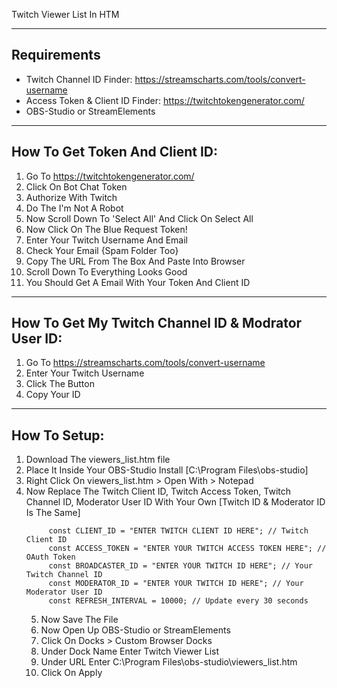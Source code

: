 Twitch Viewer List In HTM


------------
Requirements
------------
- Twitch Channel ID Finder: https://streamscharts.com/tools/convert-username
- Access Token & Client ID Finder: https://twitchtokengenerator.com/
- OBS-Studio or StreamElements


-------------------------------
How To Get Token And Client ID:
-------------------------------
1) Go To https://twitchtokengenerator.com/
2) Click On Bot Chat Token
3) Authorize With Twitch
4) Do The I'm Not A Robot
5) Now Scroll Down To 'Select All' And Click On Select All
6) Now Click On The Blue Request Token!
7) Enter Your Twitch Username And Email
8) Check Your Email {Spam Folder Too}
9) Copy The URL From The Box And Paste Into Browser
10) Scroll Down To Everything Looks Good
11) You Should Get A Email With Your Token And Client ID


---------------------------------------------------
How To Get My Twitch Channel ID & Modrator User ID:
---------------------------------------------------
1) Go To https://streamscharts.com/tools/convert-username
2) Enter Your Twitch Username
3) Click The Button
4) Copy Your ID



-------------
How To Setup:
-------------
1) Download The viewers_list.htm file
2) Place It Inside Your OBS-Studio Install [C:\Program Files\obs-studio]
3) Right Click On viewers_list.htm > Open With > Notepad
4) Now Replace The Twitch Client ID, Twitch Access Token, Twitch Channel ID, Moderator User ID With Your Own  [Twitch ID & Moderator ID Is The Same]
   ``` 
        const CLIENT_ID = "ENTER TWITCH CLIENT ID HERE"; // Twitch Client ID
        const ACCESS_TOKEN = "ENTER YOUR TWITCH ACCESS TOKEN HERE"; // OAuth Token
        const BROADCASTER_ID = "ENTER YOUR TWITCH ID HERE"; // Your Twitch Channel ID
        const MODERATOR_ID = "ENTER YOUR TWITCH ID HERE"; // Your Moderator User ID
        const REFRESH_INTERVAL = 10000; // Update every 30 seconds
   ```
   5) Now Save The File
   6) Now Open Up OBS-Studio or StreamElements
   7) Click On Docks > Custom Browser Docks
   8) Under Dock Name Enter Twitch Viewer List
   9) Under URL Enter C:\Program Files\obs-studio\viewers_list.htm
   10) Click On Apply
